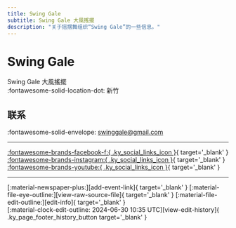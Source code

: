 ```yaml
---
title: Swing Gale
subtitle: Swing Gale 大風搖擺
description: "关于摇摆舞组织“Swing Gale”的一些信息。"
---
```


# Swing Gale

Swing Gale 大風搖擺  
:fontawesome-solid-location-dot: 新竹  


## 联系

:fontawesome-solid-envelope: <swinggale@gmail.com>  

---

 [:fontawesome-brands-facebook-f:{ .ky_social_links_icon }](https://www.facebook.com/swinggale){ target='_blank' } [:fontawesome-brands-instagram:{ .ky_social_links_icon }](https://instagram.com/swinggale){ target='_blank' } [:fontawesome-brands-youtube:{ .ky_social_links_icon }](https://youtube.com/galeswing){ target='_blank' }

---

<div class="ky_page_footer" markdown>
<div class="ky_page_footer_trailing" markdown="span">
[:material-newspaper-plus:][add-event-link]{ target='_blank' }
[:material-file-eye-outline:][view-raw-source-file]{ target='_blank' }
[:material-file-edit-outline:][edit-info]{ target='_blank' }
</div>
<div class="ky_page_footer_leading" markdown="span">
[:material-clock-edit-outline: 2024-06-30 10:35 UTC][view-edit-history]{ .ky_page_footer_history_button target='_blank' }
</div>
</div>

[add-event-link]: https://github.com/swingdance/events/issues/new?assignees=&labels=add+event&projects=&template=02-add_entity.yml&title=%5Btw%5D%20%3CName%3E&region=tw&province=Hsinchu&city=Hsinchu&org_id=swing-gale "添加活动"
[view-raw-source-file]: https://github.com/swingdance/orgs/blob/main/tw/swing-gale.json "查看原始源文件"
[edit-info]: https://github.com/swingdance/orgs/issues/new?assignees=&labels=update+org&projects=&template=03-update_entity.yml&title=%5Btw%5D%20Swing%20Gale&region=tw&id=swing-gale&name=Swing%20Gale "编辑信息"

[view-edit-history]: https://github.com/swingdance/orgs/commits/main/tw/swing-gale.json "查看编辑历史"

